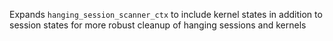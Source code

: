 Expands `hanging_session_scanner_ctx` to include kernel states in addition to session states for more robust cleanup of hanging sessions and kernels
